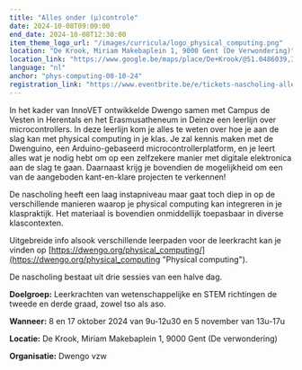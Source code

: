 ```yaml
---
title: "Alles onder (µ)controle"
date: 2024-10-08T09:00:00
end_date: 2024-10-08T12:30:00
item_theme_logo_url: "/images/curricula/logo_physical_computing.png"
location: "De Krook, Miriam Makebaplein 1, 9000 Gent (De Verwondering)"
location_link: "https://www.google.be/maps/place/De+Krook/@51.0486039,3.7264986,17z/data=!3m1!4b1!4m6!3m5!1s0x47c3714effffffff:0x9b1a2c7f1cb8c825!8m2!3d51.0486039!4d3.7286873!16s%2Fg%2F1hc0gcm5l"
language: "nl"
anchor: "phys-computing-08-10-24"
registration_link: "https://www.eventbrite.be/e/tickets-nascholing-alles-onder-controle-940797339167?aff=oddtdtcreator"
---
```


In het kader van InnoVET ontwikkelde Dwengo samen met Campus de Vesten in Herentals en het Erasmusatheneum in Deinze een leerlijn over microcontrollers. In deze leerlijn kom je alles te weten over hoe je aan de slag kan met physical computing in je klas. Je zal kennis maken met de Dwenguino, een Arduino-gebaseerd microcontrollerplatform, en je leert alles wat je nodig hebt om op een zelfzekere manier met digitale elektronica aan de slag te gaan. Daarnaast krijg je bovendien de mogelijkheid om een van de aangeboden kant-en-klare projecten te verkennen! 


De nascholing heeft een laag instapniveau maar gaat toch diep in op de verschillende manieren waarop je physical computing kan integreren in je klaspraktijk. Het materiaal is bovendien onmiddellijk toepasbaar in diverse klascontexten. 

Uitgebreide info alsook verschillende leerpaden voor de leerkracht kan je vinden op [https://dwengo.org/physical_computing/](https://dwengo.org/physical_computing "Physical computing").

De nascholing bestaat uit drie sessies van een halve dag.

**Doelgroep:** Leerkrachten van wetenschappelijke en STEM richtingen de tweede en derde graad, zowel tso als aso.

**Wanneer:** 8 en 17 oktober 2024 van 9u-12u30 en 5 november van 13u-17u<br>

**Locatie:** De Krook, Miriam Makebaplein 1, 9000 Gent (De verwondering)<br>

**Organisatie:** Dwengo vzw

